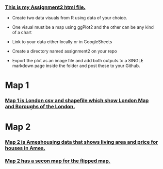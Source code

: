### [This is my Assignment2 html file.](https://rpubs.com/farzanehf/1007451)

- Create two data visuals from R using data of your choice. 

- One visual must be a map using ggPlot2 and the other can be any kind of a chart 

- Link to your data either locally or in GoogleSheets 

- Create a directory named assignment2 on your repo 

- Export the plot as an image file and add both outputs to a SINGLE markdown page inside the folder and post these to your Github. 

# Map 1
### [Map 1 is London csv and shapefile which show London Map and Boroughs of the London.](https://github.com/farzanehf/LA-558/tree/main/Exercises_/Assignment2-Map1.jpeg)
 

# Map 2
### [Map 2 is Ameshousing data that shows living area and price for houses in Ames.](LA-558/Exercises_/Assignment2-Map2.jpeg)

### [Map 2 has a secon map for the flipped map.](LA-558/Exercises_/Assignment2-Map2-Flipped.jpeg)


